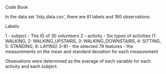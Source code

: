 Code Book

In the data set 'tidy_data.csv', there are 81 labels and 180 observations.

Labels:

1 - subject - The ID of 30 volunteers
2 - activity - Six types of activities (1: WALKING, 2: WALKING_UPSTAIRS, 3: WALKING_DOWNSTAIRS, 4: SITTING, 5: STANDING, 6: LAYING)
3-81 - the selected 79 features - the measurements on the mean and standard deviation for each measurement


Obsevations were determined as the average of each variable for each activity and each subject.
